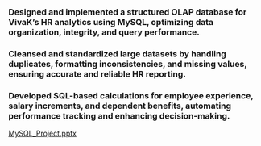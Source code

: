 ### Designed and implemented a structured OLAP database for VivaK’s HR analytics using MySQL, optimizing data organization, integrity, and query performance.
### Cleansed and standardized large datasets by handling duplicates, formatting inconsistencies, and missing values, ensuring accurate and reliable HR reporting.
### Developed SQL-based calculations for employee experience, salary increments, and dependent benefits, automating performance tracking and enhancing decision-making.
[MySQL_Project.pptx](https://github.com/user-attachments/files/19375518/MySQL_Project.pptx)

